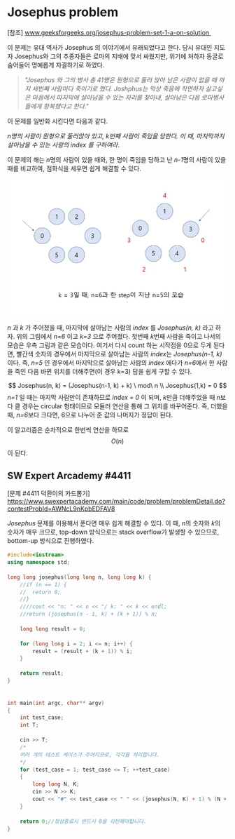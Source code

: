 # Josephus problem

[참조]  www.geeksforgeeks.org/josephus-problem-set-1-a-on-solution 



 이 문제는 유대 역사가 Josephus 의 이야기에서 유래되었다고 한다. 당시 유대인 지도자 Josephus와 그의 추종자들은 로마의 지배에 맞서 싸웠지만, 위기에 처하자 동굴로 숨어들어 명예롭게 자결하기로 하였다.

>   *"Josephus 와 그의 병사 총 41명은 원형으로 둘러 앉아 남은 사람이 없을 때 까지 세번째 사람마다 죽이기로 했다. Joshphus는 막상 죽음에 직면하자 살고싶은 마음에서 마지막에 살아남을 수 있는 자리를 찾아내, 살아남은 다음 로마병사들에게 항복했다고 한다."*

 이 문제를 일반화 시킨다면 다음과 같다.

 *n명의 사람이 원형으로 둘러앉아 있고, k번째 사람이 죽임을 당한다. 이 때, 마지막까지 살아남을 수 있는 사람의 index 를 구하여라*. 

 이 문제의 해는 *n*명의 사람이 있을 때와, 한 명이 죽임을 당하고 난 *n-1*명의 사람이 있을 때를 비교하여, 점화식을 세우면 쉽게 해결할 수 있다.

![josephus_1.JPG](https://github.com/sjnov11/sjnov11.github.com/blob/master/_img/2018/06/17/josephus_1.JPG?raw=true) 

 *n* 과 *k* 가 주어졌을 때, 마지막에 살아남는 사람의 *index* 를 *Josephus(n, k)* 라고 하자. 위의 그림에서 *n=6* 이고 *k=3* 으로 주어졌다. 첫번째 *k*번째 사람을 죽이고 나서의 모습은 우측 그림과 같은 모습이다. 여기서 다시 count 하는 시작점을 0으로 두게 된다면, 빨간색 숫자의 경우에서 마지막으로 살아남는 사람의 *index*는 *Josephus(n-1, k)* 이다. 즉, *n=5* 인 경우에서 마지막으로 살아남는 사람의 *index* 에다가 *n=6*에서 한 사람을 죽인 다음 바뀐 위치를 더해주면(이 경우 k=3) 답을 쉽게 구할 수 있다. 

$$
Josephus(n, k) = (Josephus(n-1, k) + k) \ mod\  n \\
Josephus(1,k) = 0
$$
 *n=1* 일 때는 마지막 사람만이 존재하므로 *index = 0* 이 되며, *k*만큼 더해주었을 때 *n*보다 클 경우는 circular 형태이므로 모듈러 연산을 통해 그 위치를 바꾸어준다. 즉, 더했을 때, *n=6*보다 크다면, 6으로 나누어 준 값의 나머지가 정답이 된다.

 이 알고리즘은 순차적으로 한번씩 연산을 하므로 $$O(n)$$이 된다.



## SW Expert Arcademy #4411

[문제 #4411 덕환이의 카드뽑기]  https://www.swexpertacademy.com/main/code/problem/problemDetail.do?contestProbId=AWNcL9nKpbEDFAV8



 *Josephus* 문제를 이용해서 푼다면 매우 쉽게 해결할 수 있다. 이 때, *n*의 숫자와 *k*의 숫자가 매우 크므로, top-down 방식으로는 stack overflow가 발생할 수 있으므로, bottom-up 방식으로 진행하였다.



```c++
#include<iostream>
using namespace std;

long long josephus(long long n, long long k) {
	//if (n == 1) {
	//	return 0;
	//}
	////cout << "n: " << n << "/ k: " << k << endl;
	//return (josephus(n - 1, k) + (k + 1)) % n;
	
	long long result = 0;

	for (long long i = 2; i <= n; i++) {
		result = (result + (k + 1)) % i;
	}

	return result;
}


int main(int argc, char** argv)
{
	int test_case;
	int T;
	
	cin >> T;
	/*
	여러 개의 테스트 케이스가 주어지므로, 각각을 처리합니다.
	*/
	for (test_case = 1; test_case <= T; ++test_case)
	{
		long long N, K;
		cin >> N >> K;
		cout << "#" << test_case << " " << (josephus(N, K) + 1) % (N + 1) << endl;
	}

	return 0;//정상종료시 반드시 0을 리턴해야합니다.
}
```

